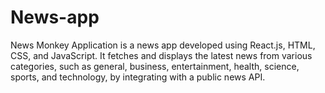 # News-app
News Monkey Application is a news app developed using React.js, HTML, CSS, and JavaScript. It fetches and displays the latest news from various categories, such as general, business, entertainment, health, science, sports, and technology, by integrating with a public news API.
